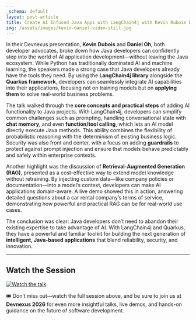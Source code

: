 ```yaml
---
_schema: default
layout: post-article
title: Create AI Infused Java Apps with LangChain4j with Kevin Dubois Daniel Oh
img: /assets/images/kevin-daniel-video-still.jpg
---
```

In their Devnexus presentation, **Kevin Dubois** and **Daniel Oh**, both developer advocates, broke down how Java developers can confidently step into the world of AI application development—without leaving the Java ecosystem. While Python has traditionally dominated AI and machine learning, the speakers made a strong case that Java developers already have the tools they need. By using the **LangChain4j library** alongside the **Quarkus framework**, developers can seamlessly integrate AI capabilities into their applications, focusing not on training models but on **applying them** to solve real-world business problems.  

The talk walked through the **core concepts and practical steps** of adding AI functionality to Java projects. With LangChain4j, developers can simplify common challenges such as prompting, handling conversational state with **chat memory**, and even **function/tool calling**, which lets an AI model directly execute Java methods. This ability combines the flexibility of probabilistic reasoning with the determinism of existing business logic. Security was also front and center, with a focus on adding **guardrails** to protect against prompt injection and ensure that models behave predictably and safely within enterprise contexts.  

Another highlight was the discussion of **Retrieval-Augmented Generation (RAG)**, presented as a cost-effective way to extend model knowledge without retraining. By injecting custom data—like company policies or documentation—into a model’s context, developers can make AI applications domain-aware. A live demo showed this in action, answering detailed questions about a car rental company’s terms of service, demonstrating how powerful and practical RAG can be for real-world use cases.  

The conclusion was clear: Java developers don’t need to abandon their existing expertise to take advantage of AI. With LangChain4j and Quarkus, they have a powerful and familiar toolkit for building the next generation of **intelligent, Java-based applications** that blend reliability, security, and innovation.  

---

## Watch the Session  

[![Watch the talk](https://img.youtube.com/vi/F8i0q9qvONI/0.jpg)](https://www.youtube.com/watch?v=F8i0q9qvONI)  

🎟️ Don’t miss out—watch the full session above, and be sure to join us at **Devnexus 2026** for even more insightful talks, live demos, and hands-on guidance on the future of software development.  